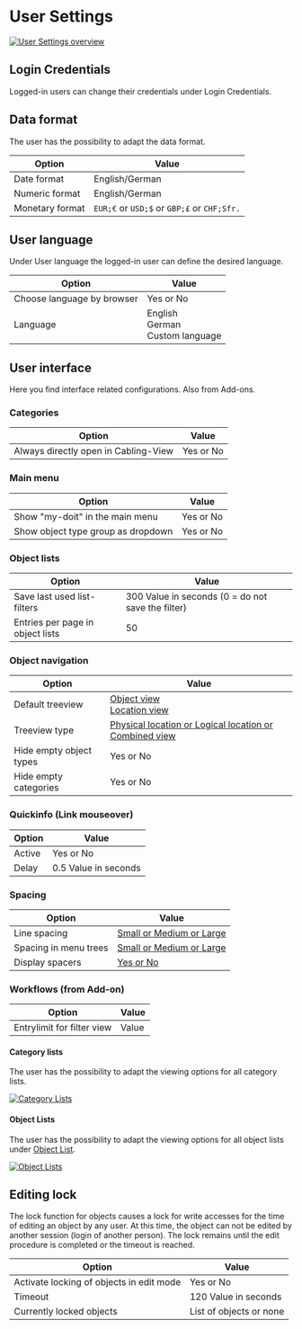 # User Settings

[![User Settings overview](../../assets/images/en/system-administration/administration/user-settings/1-us.png)](../../assets/images/en/system-administration/administration/user-settings/1-us.png)

## Login Credentials

Logged-in users can change their credentials under Login Credentials.

## Data format

The user has the possibility to adapt the data format.

| Option | Value |
| - | - |
| Date format | English/German |
| Numeric format | English/German |
| Monetary format | `EUR;€` or `USD;$` or `GBP;£` or `CHF;Sfr.` |

## User language

Under User language the logged-in user can define the desired language.

| Option | Value |
| - | - |
| Choose language by browser | Yes or No |
| Language | English<br>German<br>Custom language |

## User interface

Here you find interface related configurations. Also from Add-ons.

### Categories

| Option | Value |
| - | - |
| Always directly open in Cabling-View | Yes or No |

### Main menu

| Option | Value |
| - | - |
| Show "my-doit" in the main menu | Yes or No |
| Show object type group as dropdown | Yes or No |

### Object lists

| Option | Value |
| - | - |
| Save last used list-filters | 300 Value in seconds (0 = do not save the filter) |
| Entries per page in object lists | 50 |

### Object navigation

| Option | Value |
| - | - |
| Default treeview | [Object view](../../basics/web-gui.md#object-view)<br>[Location view](../../basics/web-gui.md#location-view) |
| Treeview type | [Physical location or Logical location or Combined view](../../basics/web-gui.md#location-view) |
| Hide empty object types | Yes or No |
| Hide empty categories | Yes or No |

### Quickinfo (Link mouseover)

| Option | Value |
| - | - |
| Active | Yes or No |
| Delay | 0.5 Value in seconds |

### Spacing

| Option | Value |
| - | - |
| Line spacing | [Small or Medium or Large](../../basics/web-gui.md#category-line-spacing) |
| Spacing in menu trees | [Small or Medium or Large](../../basics/web-gui.md#spacing-in-menu-trees)  |
| Display spacers | [Yes or No](../../basics/web-gui.md#display-spacers) |

### Workflows (from Add-on)

| Option | Value |
| - | - |
| Entrylimit for filter view | Value |

#### Category lists

The user has the possibility to adapt the viewing options for all category lists.

[![Category Lists](../../assets/images/en/system-administration/administration/user-settings/2-us.png)](../../assets/images/en/system-administration/administration/user-settings/2-us.png)

#### Object Lists

The user has the possibility to adapt the viewing options for all object lists under [Object List](../../basics/object-list/index.md).

[![Object Lists](../../assets/images/en/system-administration/administration/user-settings/3-us.png)](../../assets/images/en/system-administration/administration/user-settings/3-us.png)


## Editing lock

The lock function for objects causes a lock for write accesses for the time of editing an object by any user.
At this time, the object can not be edited by another session (login of another person). The lock remains until the edit procedure is completed or the timeout is reached.

| Option | Value |
| - | - |
| Activate locking of objects in edit mode | Yes or No |
| Timeout | 120 Value in seconds |
| Currently locked objects | List of objects or none |
